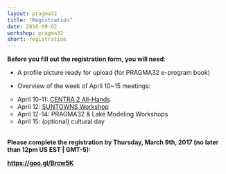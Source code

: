 ```yaml
---
layout: pragma32
title: "Registration"
date: 2016-09-02
workshop: pragma32
short: registration
---
```


**Before you fill out the registration form, you will need**:

* A profile picture ready for upload (for PRAGMA32 e-program book) 

* Overview of the week of April 10~15 meetings:
<ul type="circle">
 <li>April 10-11: <a href="http://www.globalcentra.org/centra2/" target="_blank">CENTRA 2 All-Hands</a></li>
 <li>April 12: <a href="http://www.globalcentra.org/suntowns2017/" target="_blank">SUNTOWNS Workshop</a></li>
 <li>April 12-14: PRAGMA32 & Lake Modeling Workshops</li>
 <li>April 15: (optional) cultural day</li>
</ul>
<p> </p>
<br/>
<strong>Please complete the registration by Thursday, March 9th, 2017 (no later than 12pm US EST | GMT-5)<strong>:<br />

<a href="https://goo.gl/Brcw5K" target="_blank">https://goo.gl/Brcw5K</a> 
